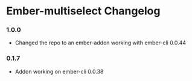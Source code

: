 # Ember-multiselect Changelog

###  1.0.0

 * Changed the repo to an ember-addon working with ember-cli 0.0.44


### 0.1.7

 * Addon working on ember-cli 0.0.38
